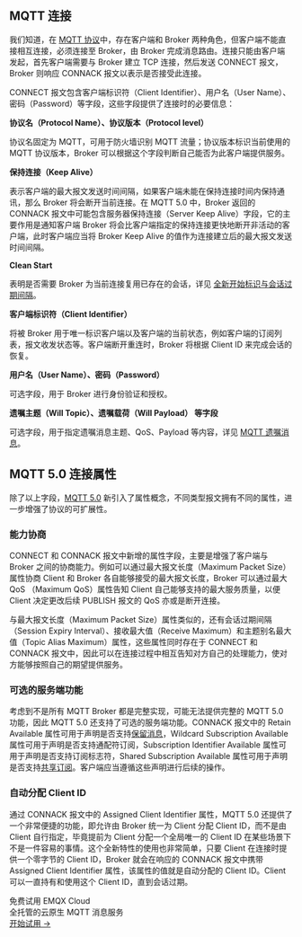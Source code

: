 ## MQTT 连接

我们知道，在 [MQTT 协议](https://www.emqx.com/zh/mqtt-guide)中，存在客户端和 Broker 两种角色，但客户端不能直接相互连接，必须连接至 Broker，由 Broker 完成消息路由。连接只能由客户端发起，首先客户端需要与 Broker 建立 TCP 连接，然后发送 CONNECT 报文，Broker 则响应 CONNACK 报文以表示是否接受此连接。

CONNECT 报文包含客户端标识符（Client Identifier）、用户名（User Name）、密码（Password）等字段，这些字段提供了连接时的必要信息：

**协议名（Protocol Name）、协议版本（Protocol level）**

协议名固定为 MQTT，可用于防火墙识别 MQTT 流量；协议版本标识当前使用的 MQTT 协议版本，Broker 可以根据这个字段判断自己能否为此客户端提供服务。

**保持连接（Keep Alive）**

表示客户端的最大报文发送时间间隔，如果客户端未能在保持连接时间内保持通讯，那么 Broker 将会断开当前连接。在 MQTT 5.0 中，Broker 返回的 CONNACK 报文中可能包含服务器保持连接（Server Keep Alive）字段，它的主要作用是通知客户端 Broker 将会比客户端指定的保持连接更快地断开非活动的客户端，此时客户端应当将 Broker Keep Alive 的值作为连接建立后的最大报文发送时间间隔。

**Clean Start**

表明是否需要 Broker 为当前连接复用已存在的会话，详见 [全新开始标识与会话过期间隔](https://www.emqx.com/zh/blog/mqtt5-new-feature-clean-start-and-session-expiry-interval)。

**客户端标识符（Client Identifier）**

将被 Broker 用于唯一标识客户端以及客户端的当前状态，例如客户端的订阅列表，报文收发状态等。客户端断开重连时，Broker 将根据 Client ID 来完成会话的恢复。

**用户名（User Name）、密码（Password）**

可选字段，用于 Broker 进行身份验证和授权。

**遗嘱主题（Will Topic）、遗嘱载荷（Will Payload） 等字段**

可选字段，用于指定遗嘱消息主题、QoS、Payload 等内容，详见 [MQTT 遗嘱消息](https://www.emqx.com/zh/blog/use-of-mqtt-will-message)。

## MQTT 5.0 连接属性

除了以上字段，[MQTT 5.0](https://www.emqx.com/zh/mqtt/mqtt5) 新引入了属性概念，不同类型报文拥有不同的属性，进一步增强了协议的可扩展性。

### 能力协商

CONNECT 和 CONNACK 报文中新增的属性字段，主要是增强了客户端与 Broker 之间的协商能力。例如可以通过最大报文长度（Maximum Packet Size）属性协商 Client 和 Broker 各自能够接受的最大报文长度，Broker 可以通过最大 QoS （Maximum QoS）属性告知 Client 自己能够支持的最大服务质量，以便 Client 决定更改后续 PUBLISH 报文的 QoS 亦或是断开连接。

与最大报文长度（Maximum Packet Size）属性类似的，还有会话过期间隔（Session Expiry Interval）、接收最大值（Receive Maximum）和主题别名最大值（Topic Alias Maximum）属性，这些属性同时存在于 CONNECT 和 CONNACK 报文中，因此可以在连接过程中相互告知对方自己的处理能力，使对方能够按照自己的期望提供服务。

### 可选的服务端功能

考虑到不是所有 MQTT Broker 都是完整实现，可能无法提供完整的 MQTT 5.0 功能，因此 MQTT 5.0 还支持了可选的服务端功能。CONNACK 报文中的 Retain Available 属性可用于声明是否支持[保留消息](https://www.emqx.com/zh/blog/message-retention-and-message-expiration-interval-of-emqx-mqtt5-broker)，Wildcard Subscription Available 属性可用于声明是否支持通配符订阅，Subscription Identifier Available 属性可用于声明是否支持订阅标志符，Shared Subscription Available 属性可用于声明是否支持[共享订阅](https://www.emqx.com/zh/blog/introduction-to-mqtt5-protocol-shared-subscription)。客户端应当遵循这些声明进行后续的操作。

### 自动分配 Client ID

通过 CONNACK 报文中的 Assigned Client Identifier 属性，MQTT 5.0 还提供了一个非常便捷的功能，即允许由 Broker 统一为 Client 分配 Client ID，而不是由 Client 自行指定，毕竟提前为 Client 分配一个全局唯一的 Client ID 在某些场景下不是一件容易的事情。这个全新特性的使用也非常简单，只要 Client 在连接时提供一个零字节的 Client ID，Broker 就会在响应的 CONNACK 报文中携带 Assigned Client Identifier 属性，该属性的值就是自动分配的 Client ID。Client 可以一直持有和使用这个 Client ID，直到会话过期。


<section class="promotion">
    <div>
        免费试用 EMQX Cloud
        <div class="is-size-14 is-text-normal has-text-weight-normal">全托管的云原生 MQTT 消息服务</div>
    </div>
    <a href="https://accounts-zh.emqx.com/signup?continue=https://cloud.emqx.com/console/deployments/0?oper=new" class="button is-gradient px-5">开始试用 →</a >
</section>
